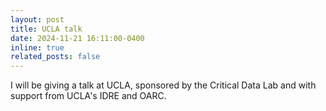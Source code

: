 ```yaml
---
layout: post
title: UCLA talk
date: 2024-11-21 16:11:00-0400
inline: true
related_posts: false
---
```


I will be giving a talk at UCLA, sponsored by the Critical Data Lab and with support from UCLA's IDRE and OARC.

